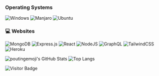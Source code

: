 
### Operating Systems  
<span>
  <img alt="Windows" src="https://img.shields.io/badge/Windows-0078D6?style=for-the-badge&logo=windows&logoColor=white" />
  <img alt="Manjaro" src="https://img.shields.io/badge/Manjaro%20-%2343853D.svg?&style=for-the-badge&logo=manjaro&logoColor=white">
  <img alt="Ubuntu" src="https://img.shields.io/badge/Ubuntu-E95420?style=for-the-badge&logo=ubuntu&logoColor=white" />
</span>

### 💻 Websites  
<span>
  <img alt="MongoDB" src ="https://img.shields.io/badge/MongoDB-%234ea94b.svg?&style=for-the-badge&logo=mongodb&logoColor=white"/>
  <img alt="Express.js" src="https://img.shields.io/badge/express.js%20-%23404d59.svg?&style=for-the-badge">
  <img alt="React" src="https://img.shields.io/badge/react%20-%2320232a.svg?&style=for-the-badge&logo=react&logoColor=%2361DAFB">
  <img alt="NodeJS" src="https://img.shields.io/badge/node.js%20-%2343853D.svg?&style=for-the-badge&logo=node.js&logoColor=white">
  <img alt="GraphQL" src="https://img.shields.io/badge/-GraphQL-E10098?style=for-the-badge&logo=graphql"/>
</span>
<img alt="TailwindCSS" src="https://img.shields.io/badge/tailwindcss%20-%2338B2AC.svg?&style=for-the-badge&logo=tailwind-css&logoColor=white"/>
<img alt="Heroku" src="https://img.shields.io/badge/heroku%20-%23430098.svg?&style=for-the-badge&logo=heroku&logoColor=white"/>

![poutingemoji's GitHub Stats](https://github-readme-stats.vercel.app/api?username=mateie&theme=dark&show_icons=true&hide_border=true)
![Top Langs](https://github-readme-stats.vercel.app/api/top-langs/?username=mateie&theme=dark&show_icons=true&hide_border=true&layout=compact)

![Visitor Badge](https://visitor-badge.laobi.icu/badge?page_id=mateie.mateie)
